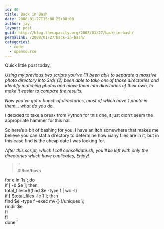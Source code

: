 ```yaml
---
id: 40
title: Back in Bash
date: 2008-01-27T15:08:25+00:00
author: jay
layout: post
guid: http://blog.thecapacity.org/2008/01/27/back-in-bash/
permalink: /2008/01/27/back-in-bash/
categories:
  - code
  - opensource
---
```

Quick little post today,

_Using my previous two scripts you’ve (1) been able to separate a massive photo directory into 3rds (2) been able to take one of those directories and identify matching photos and move them into directories of their own, to make it easier to compare the results._

_Now you’ve got a bunch of directories, most of which have 1 photo in them… what do you do._

I decided to take a break from Python for this one, it just didn’t seem the appropriate hammer for this nail.

So here’s a bit of bashing for you, I have an itch somewhere that makes me believe you can stat a directory to determine how many files are in it, but in this case find is the cheap date I was looking for.

_After this script, which I call consolidate.sh, you’ll be left with only the directories which have duplicates, Enjoy!_

> ``<br />
#!/bin/bash</p>
<p>for e in `ls`; do<br />
if [ -d $e ]; then<br />
total_files=$(find $e -type f | wc -l)<br />
if [ $total_files -le 1 ]; then<br />
find $e -type f -exec mv {} !/uniques \;<br />
rmdir $e<br />
fi<br />
fi<br />
done``

